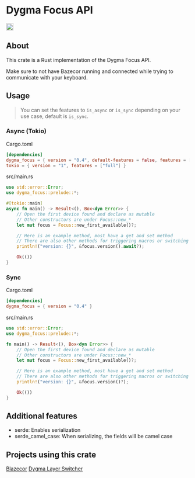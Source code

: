 # Dygma Focus API

[<img alt="crates.io" src="https://img.shields.io/crates/v/dygma_focus?style=for-the-badge&color=fc8d62&logo=rust" height="20">](https://crates.io/crates/dygma_focus)

## About

This crate is a Rust implementation of the Dygma Focus API.

Make sure to not have Bazecor running and connected while trying to communicate with your keyboard.

## Usage

> You can set the features to `is_async` or `is_sync` depending on your use case, default is `is_sync`.

### Async (Tokio)

Cargo.toml

```toml
[dependencies]
dygma_focus = { version = "0.4", default-features = false, features = ["is_async"] }
tokio = { version = "1", features = ["full"] }
```

src/main.rs

```rust
use std::error::Error;
use dygma_focus::prelude::*;

#[tokio::main]
async fn main() -> Result<(), Box<dyn Error>> {
    // Open the first device found and declare as mutable
    // Other constructors are under Focus::new_*
    let mut focus = Focus::new_first_available()?;

    // Here is an example method, most have a get and set method
    // There are also other methods for triggering macros or switching layers for example
    println!("version: {}", &focus.version().await?);

    Ok(())
}
```

### Sync

Cargo.toml

```toml
[dependencies]
dygma_focus = { version = "0.4" }
```

src/main.rs

```rust
use std::error::Error;
use dygma_focus::prelude::*;

fn main() -> Result<(), Box<dyn Error>> {
    // Open the first device found and declare as mutable
    // Other constructors are under Focus::new_*
    let mut focus = Focus::new_first_available()?;

    // Here is an example method, most have a get and set method
    // There are also other methods for triggering macros or switching layers for example
    println!("version: {}", &focus.version()?);

    Ok(())
}
```

## Additional features

- serde: Enables serialization
- serde_camel_case: When serializing, the fields will be camel case

## Projects using this crate

[Blazecor](https://github.com/mbwilding/blazecor)
[Dygma Layer Switcher](https://github.com/mbwilding/dygma-layer-switcher)
